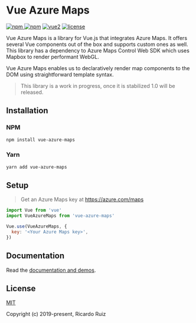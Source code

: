 # Vue Azure Maps

[![npm](https://img.shields.io/npm/v/vue-azure-maps.svg) ![npm](https://img.shields.io/npm/dm/vue-azure-maps.svg)](https://www.npmjs.com/package/vue-azure-maps) [![vue2](https://img.shields.io/badge/vue-2.x-brightgreen.svg)](https://vuejs.org/) [![license](https://img.shields.io/npm/l/vue-azure-maps.svg)](https://github.com/rickyruiz/vue-azure-maps/blob/master/LICENSE)

Vue Azure Maps is a library for Vue.js that integrates Azure Maps. It offers several Vue components out of the box and supports custom ones as well. This library has a dependency to Azure Maps Control Web SDK which uses Mapbox to render performant WebGL.

Vue Azure Maps enables us to declaratively render map components to the DOM using straightforward template syntax.

> This library is a work in progress, once it is stabilized 1.0 will be released.

## Installation

### NPM

```sh
npm install vue-azure-maps
```

### Yarn

```sh
yarn add vue-azure-maps
```

## Setup

> Get an Azure Maps key at <https://azure.com/maps>

```javascript
import Vue from 'vue'
import VueAzureMaps from 'vue-azure-maps'

Vue.use(VueAzureMaps, {
  key: '<Your Azure Maps key>',
})
```

## Documentation

Read the [documentation and demos](https://rickyruiz.github.io/vue-azure-maps/).

## License

[MIT](http://opensource.org/licenses/MIT)

Copyright (c) 2019-present, Ricardo Ruiz
